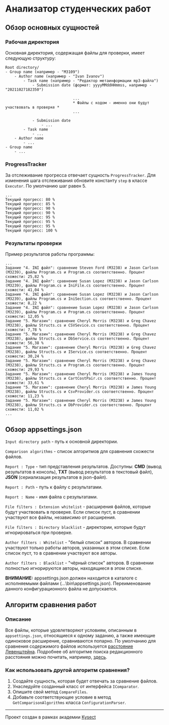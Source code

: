 # Анализатор студенческих работ

## Обзор основных сущностей

### Рабочая директория

Основная директория, содержащая файлы для проверки, имеет следующую структуру:
```
Root directory/
- Group name (например - "M3109")
	- Author name (например - "Ivan Ivanov")
		- Task name (например - "Редактор метаинформации mp3-файла")
			- Submission date (формат: yyyyMMddHHmmss, например - "20211027182350")
      
                              ...
                              * Файлы с кодом - именно они будут участвовать в проверке *
                              ...
                              
			- Submission date
				- ...
		- Task name
			- ...
	- Author name
		- ...
- Group name
	- ...
```

### ProgressTracker

За отслеживание прогресса отвечает сущность `ProgressTracker`. Для изменения шага отслеживания обновите константу `step` в классе `Executor`. По умолчанию шаг равен 5.
```
...
Текущий прогресс: 80 %
Текущий прогресс: 85 %
Текущий прогресс: 90 %
Текущий прогресс: 90 %
Текущий прогресс: 95 %
Текущий прогресс: 95 %
Текущий прогресс: 95 %
Текущий прогресс: 100 %
```

### Результаты проверки

Пример результатов работы программы:
```
...
Задание "4. INI файл": сравнение Steven Ford (M3238) и Jason Carlson (M3239), файлы Program.cs и Program.cs соответственно. Процент схожести: 25,82 %
Задание "4. INI файл": сравнение Susan Lopez (M3238) и Jason Carlson (M3239), файлы Program.cs и IniFile.cs соответственно. Процент схожести: 41,04 %
Задание "4. INI файл": сравнение Susan Lopez (M3238) и Jason Carlson (M3239), файлы Program.cs и IniSection.cs соответственно. Процент схожести: 8,22 %
Задание "4. INI файл": сравнение Susan Lopez (M3238) и Jason Carlson (M3239), файлы Program.cs и Program.cs соответственно. Процент схожести: 12,05 %
Задание "5. Магазин": сравнение Cheryl Morris (M3238) и Greg Chavez (M3238), файлы Structs.cs и CSVSevice.cs соответственно. Процент схожести: 7,78 %
Задание "5. Магазин": сравнение Cheryl Morris (M3238) и Greg Chavez (M3238), файлы Structs.cs и DbService.cs соответственно. Процент схожести: 56,38 %
Задание "5. Магазин": сравнение Cheryl Morris (M3238) и Greg Chavez (M3238), файлы Structs.cs и IService.cs соответственно. Процент схожести: 30,24 %
Задание "5. Магазин": сравнение Cheryl Morris (M3238) и Greg Chavez (M3238), файлы Structs.cs и Program.cs соответственно. Процент схожести: 29,93 %
Задание "5. Магазин": сравнение Cheryl Morris (M3238) и James Young (M3238), файлы Structs.cs и CartCostPair.cs соответственно. Процент схожести: 33,61 %
Задание "5. Магазин": сравнение Cheryl Morris (M3238) и James Young (M3238), файлы Structs.cs и CsvProvider.cs соответственно. Процент схожести: 11,23 %
Задание "5. Магазин": сравнение Cheryl Morris (M3238) и James Young (M3238), файлы Structs.cs и DbProvider.cs соответственно. Процент схожести: 11,02 %
...
```

## Обзор appsettings.json

`Input directory path` - путь к основной директории.

`Comparison algorithms` - список алгоритмов для сравнения схожести файлов.

`Report : Type` - тип представления результатов. Доступны: **CMD** (вывод результатов в консоль), **TXT** (вывод результатов в текстовый файл), **JSON** (сериализация результатов в json-файл).

`Report : Path` - путь к файлу с результатами.

`Report : Name` - имя файла с результатами.

`File filters : Extension whitelist` - расширения файлов, которые будут участвовать в проверке. Если список пуст, в сравнении участвуют все файлы, независимо от расширения.

`File filters : Directory blacklist` - директории, которые будут игнорироваться при проверке.

`Author filters : Whitelist` - "белый список" авторов. В сравнении участвуют только работы авторов, указанных в этом списке. Если список пуст, то в сравнении участвуют все авторы.

`Author filters : Blacklist` - "чёрный список" авторов. В сравнении полностью игнорируются авторы, находящиеся в этом списке.

**ВНИМАНИЕ:** appsettings.json должен находится в каталоге с исполняемыми файлами (...\bin\appsettings.json). Переименование данного конфигурационного файла не допускается.

## Алгоритм сравнения работ

### Описание

Все файлы, которые удовлетворяют условиям, описанным в `appsettings.json`, относящиеся к одному заданию, а также имеющие одиноковое расширение, сравниваются попарно. По умолчанию для сравнения содержимого файлов используется [расстояние Левенштейна](https://ru.wikipedia.org/wiki/%D0%A0%D0%B0%D1%81%D1%81%D1%82%D0%BE%D1%8F%D0%BD%D0%B8%D0%B5_%D0%9B%D0%B5%D0%B2%D0%B5%D0%BD%D1%88%D1%82%D0%B5%D0%B9%D0%BD%D0%B0). Подробнее об алгоритме поиска редакционного расстояния можно почитать, например, [здесь](https://habr.com/ru/post/676858/).

### Как использовать другой алгоритм сравнения?

1. Создайте сущность, которая будет отвечать за сравнение файлов.
2. Унаследуйте созданный класс от интерфейса `IComparator`.
3. Опишите свой метод `CompareFiles`.
4. Добавьте соответствующее условие в метод `GetComparisonAlgorithms` класса `ConfigurationParser`.

____
Проект создан в рамках академии [Kysect](https://github.com/kysect)
